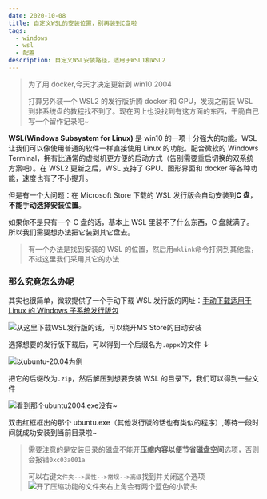 ```yaml
---
date: 2020-10-08
title: 自定义WSL的安装位置，别再装到C盘啦
tags:
  - windows
  - wsl
  - 配置
description: 自定义WSL安装路径，适用于WSL1和WSL2
---
```


> 为了用 docker,今天才决定更新到 win10 2004
>
> 打算另外装一个 WSL2 的发行版折腾 docker 和 GPU，发现之前装 WSL 到非系统盘的教程找不到了。现在网上也没找到有这方面的东西，干脆自己写一个留作记录吧~

**WSL(Windows Subsystem for Linux)** 是 win10 的一项十分强大的功能。WSL 让我们可以像使用普通的软件一样直接使用 Linux 的功能。配合微软的 Windows Terminal，拥有比通常的虚拟机更方便的启动方式（告别需要重启切换的双系统方案吧）。在 WSL2 更新之后，WSL 支持了 GPU、图形界面和 docker 等各种功能，速度也有了不小提升。

但是有一个大问题：在 Microsoft Store 下载的 WSL 发行版会自动安装到**C 盘**，**不能手动选择安装位置**。

如果你不是只有一个 C 盘的话，基本上 WSL 里装不了什么东西，C 盘就满了。所以我们需要想办法把它装到其它盘去。

> 有一个办法是找到安装的 WSL 的位置，然后用`mklink`命令打洞到其他盘，不过这里我们采用其它的办法

### 那么究竟怎么办呢

其实也很简单，微软提供了一个手动下载 WSL 发行版的网址：[手动下载适用于 Linux 的 Windows 子系统发行版包](https://docs.microsoft.com/zh-cn/windows/wsl/install-manual)

![从这里下载WSL发行版的话，可以绕开MS Store的自动安装](https://user-images.githubusercontent.com/53137814/95477899-6f8d5600-09bb-11eb-8a7a-e82623072efd.png)

选择想要的发行版下载后，可以得到一个后缀名为`.appx`的文件 ↓

![以ubuntu-20.04为例](https://user-images.githubusercontent.com/53137814/95479008-db23f300-09bc-11eb-80c9-7efe9cdaaa77.png)

把它的后缀改为`.zip`，然后解压到想要安装 WSL 的目录下，我们可以得到一些文件

![看到那个ubuntu2004.exe没有~](https://user-images.githubusercontent.com/53137814/95479968-edeaf780-09bd-11eb-8a4d-96e5c3f46383.png)

双击红框框出的那个 ubuntu.exe（其他发行版的话也有类似的程序）,等待一段时间就成功安装到当前目录啦~

> 需要注意的是安装目录的磁盘不能开**压缩内容以便节省磁盘空间**选项，否则会报错`0xc03a001a`
>
> 可以右键`文件夹-->属性-->常规-->高级`找到并关闭这个选项
> ![开了压缩功能的文件夹右上角会有两个蓝色的小箭头](https://user-images.githubusercontent.com/53137814/95481467-9fd6f380-09bf-11eb-943a-0d43587215e3.png)
